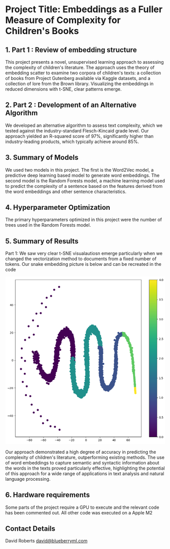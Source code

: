 
# Project Title: Embeddings as a Fuller Measure of Complexity for Children's Books

## 1. Part 1 : Review of embedding structure 

This project presents a novel, unsupervised learning approach to assessing the complexity of children's literature. The approach uses the theory of embedding scatter to examine two corpora of children's texts: a collection of books from Project Gutenberg available via Kaggle datasets, and a collection of lore from the Brown library. Visualizing the embeddings in reduced dimensions with t-SNE, clear patterns emerge.

## 2. Part 2 : Development of an Alternative Algorithm

We developed an alternative algorithm to assess text complexity, which we tested against the industry-standard Flesch-Kincaid grade level. Our approach yielded an R-squared score of 97%, significantly higher than industry-leading products, which typically achieve around 85%.

## 3. Summary of Models

We used two models in this project. The first is the Word2Vec model, a predictive deep learning based model to generate word embeddings. The second model is the Random Forests model, a machine learning model used to predict the complexity of a sentence based on the features derived from the word embeddings and other sentence characteristics.

## 4. Hyperparameter Optimization

The primary hyperparameters optimized in this project were the number of trees used in the Random Forests model.

## 5. Summary of Results

Part 1: We saw very clear t-SNE visualautiosn emerge particularly when we changed the vectorization method to documents from a fixed number of tokens. Our snake embedding picture is below and can be recreated in the code

![t-SNE](TSNE.png)

Our approach demonstrated a high degree of accuracy in predicting the complexity of children's literature, outperforming existing methods. The use of word embeddings to capture semantic and syntactic information about the words in the texts proved particularly effective, highlighting the potential of this approach for a wide range of applications in text analysis and natural language processing.


## 6. Hardware requirements

Some parts of the project require a GPU to execute and the relevant code has been commented out. All other code was executed on a Apple M2 


## Contact Details
David Roberts   david@blueberryml.com



